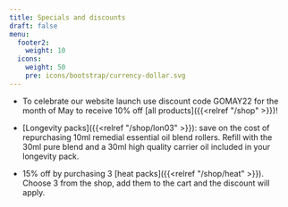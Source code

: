 ```yaml
---
title: Specials and discounts
draft: false
menu:
  footer2:
    weight: 10
  icons:
    weight: 50
    pre: icons/bootstrap/currency-dollar.svg
---
```

* To celebrate our website launch use discount code GOMAY22 for the month of May to receive 10% off [all products]({{<relref "/shop" >}})! 



* [Longevity packs]({{<relref "/shop/lon03" >}}):  save on the cost of repurchasing 10ml remedial essential oil blend rollers.  Refill with the 30ml pure blend and a 30ml high quality carrier oil included in your longevity pack.



* 15% off by purchasing 3 [heat packs]({{<relref "/shop/heat" >}}).  Choose 3 from the shop, add them to the cart and the discount will apply.